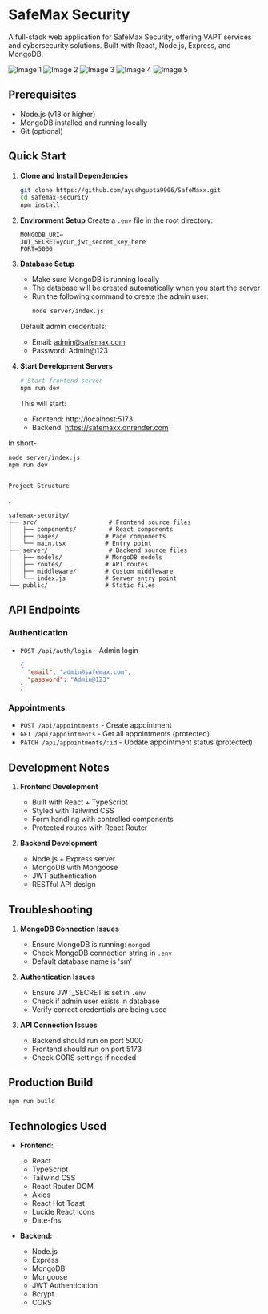 # SafeMax Security

A full-stack web application for SafeMax Security, offering VAPT services and cybersecurity solutions. Built with React, Node.js, Express, and MongoDB.

![Image 1](https://github.com/ayushgupta9906/SafeMaxx/blob/sae/Screenshot%202024-11-11%20195350.png)
![Image 2](https://github.com/ayushgupta9906/SafeMaxx/blob/sae/Screenshot%202024-11-10%20025052.png)
![Image 3](https://github.com/ayushgupta9906/SafeMaxx/blob/sae/Screenshot%202024-11-10%20025103.png)
![Image 4](https://github.com/ayushgupta9906/SafeMaxx/blob/sae/Screenshot%202024-11-10%20025115.png)
![Image 5](https://github.com/ayushgupta9906/SafeMaxx/blob/sae/Screenshot%202024-11-10%20025127.png)


## Prerequisites

- Node.js (v18 or higher)
- MongoDB installed and running locally
- Git (optional)

## Quick Start

1. **Clone and Install Dependencies**
   ```bash
   git clone https://github.com/ayushgupta9906/SafeMaxx.git
   cd safemax-security
   npm install
   ```

2. **Environment Setup**
   Create a `.env` file in the root directory:
   ```
   MONGODB_URI=
   JWT_SECRET=your_jwt_secret_key_here
   PORT=5000
   ```
   

3. **Database Setup**
   - Make sure MongoDB is running locally
   - The database will be created automatically when you start the server
   - Run the following command to create the admin user:
     ```bash
     node server/index.js
     
     ```
   Default admin credentials:
   - Email: admin@safemax.com
   - Password: Admin@123

4. **Start Development Servers**
   ```bash
   # Start frontend server
   npm run dev
   ```
   This will start:
   - Frontend: http://localhost:5173
   - Backend: https://safemaxx.onrender.com

In short-
```
node server/index.js
npm run dev


Project Structure
```

.

```
safemax-security/
├── src/                    # Frontend source files
│   ├── components/         # React components
│   ├── pages/             # Page components
│   └── main.tsx           # Entry point
├── server/                 # Backend source files
│   ├── models/            # MongoDB models
│   ├── routes/            # API routes
│   ├── middleware/        # Custom middleware
│   └── index.js           # Server entry point
└── public/                # Static files
```

## API Endpoints

### Authentication
- `POST /api/auth/login` - Admin login
  ```json
  {
    "email": "admin@safemax.com",
    "password": "Admin@123"
  }
  ```

### Appointments
- `POST /api/appointments` - Create appointment
- `GET /api/appointments` - Get all appointments (protected)
- `PATCH /api/appointments/:id` - Update appointment status (protected)

## Development Notes

1. **Frontend Development**
   - Built with React + TypeScript
   - Styled with Tailwind CSS
   - Form handling with controlled components
   - Protected routes with React Router

2. **Backend Development**
   - Node.js + Express server
   - MongoDB with Mongoose
   - JWT authentication
   - RESTful API design

## Troubleshooting

1. **MongoDB Connection Issues**
   - Ensure MongoDB is running: `mongod`
   - Check MongoDB connection string in `.env`
   - Default database name is 'sm'

2. **Authentication Issues**
   - Ensure JWT_SECRET is set in `.env`
   - Check if admin user exists in database
   - Verify correct credentials are being used

3. **API Connection Issues**
   - Backend should run on port 5000
   - Frontend should run on port 5173
   - Check CORS settings if needed

## Production Build

```bash
npm run build
```

## Technologies Used

- **Frontend:**
  - React
  - TypeScript
  - Tailwind CSS
  - React Router DOM
  - Axios
  - React Hot Toast
  - Lucide React Icons
  - Date-fns

- **Backend:**
  - Node.js
  - Express
  - MongoDB
  - Mongoose
  - JWT Authentication
  - Bcrypt
  - CORS
